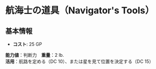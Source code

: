 # 航海士の道具（Navigator's Tools）

## 基本情報
- **コスト**: 25 GP

**能力値**：判断力　**重量**：2 lb.    
**活用**：航路を定める（DC 10）、または星を見て位置を決定する（DC 15）  